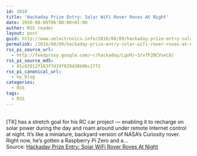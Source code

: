 ```yaml
---
id: 1010
title: 'Hackaday Prize Entry: Solar WiFi Rover Roves At Night'
date: 2016-08-09T06:00:00+01:00
author: RSS reader
layout: post
guid: http://www.uelectronics.info/2016/08/09/hackaday-prize-entry-solar-wifi-rover-roves-at-night/
permalink: /2016/08/09/hackaday-prize-entry-solar-wifi-rover-roves-at-night/
rss_pi_source_url:
  - http://feedproxy.google.com/~r/hackaday/LgoM/~3/vfF2BCVseC8/
rss_pi_source_md5:
  - 01c02012f163f7d19f029d30b0bc17f2
rss_pi_canonical_url:
  - my_blog
categories:
  - RSS
tags:
  - RSS
---
```

&#013;  
[TK] has a stretch goal for his RC car project — enabling it to recharge on solar power during the day and roam around under remote Internet control at night. It’s like a miniature, backyard version of NASA’s Curiosity rover. Right now, he’s gotten a Raspberry Pi Zero and a…&#013;  
Source: <a href="http://feedproxy.google.com/~r/hackaday/LgoM/~3/vfF2BCVseC8/" target="_blank">Hackaday Prize Entry: Solar WiFi Rover Roves At Night</a>
